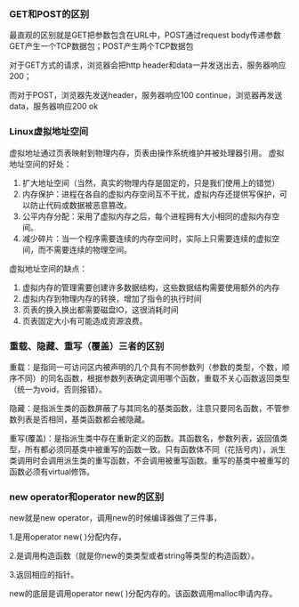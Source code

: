 ### GET和POST的区别
最直观的区别就是GET把参数包含在URL中，POST通过request body传递参数
GET产生一个TCP数据包；POST产生两个TCP数据包

对于GET方式的请求，浏览器会把http header和data一并发送出去，服务器响应200；

而对于POST，浏览器先发送header，服务器响应100 continue，浏览器再发送data，服务器响应200 ok

### Linux虚拟地址空间

虚拟地址通过页表映射到物理内存，页表由操作系统维护并被处理器引用。
虚拟地址空间的好处：
1. 扩大地址空间（当然，真实的物理内存是固定的，只是我们使用上的错觉）
2. 内存保护：进程在各自的虚拟内存空间互不干扰，虚拟内存还提供写保护，可以防止代码或数据被恶意篡改。
3. 公平内存分配：采用了虚拟内存之后，每个进程拥有大小相同的虚拟内存空间。
4. 减少碎片：当一个程序需要连续的内存空间时，实际上只需要连续的虚拟空间，而不需要连续的物理空间。

虚拟地址空间的缺点：
1. 虚拟内存的管理需要创建许多数据结构，这些数据结构需要使用额外的内存
2. 虚拟内存到物理内存的转换，增加了指令的执行时间
3. 页表的换入换出都需要磁盘IO，这很消耗时间
4. 页表固定大小有可能造成资源浪费。

### 重载、隐藏、重写（覆盖）三者的区别

重载：是指同一可访问区内被声明的几个具有不同参数列（参数的类型，个数，顺序不同）的同名函数，根据参数列表确定调用哪个函数，重载不关心函数返回类型（统一为void，否则报错）。

隐藏：是指派生类的函数屏蔽了与其同名的基类函数，注意只要同名函数，不管参数列表是否相同，基类函数都会被隐藏。

重写(覆盖)：是指派生类中存在重新定义的函数。其函数名，参数列表，返回值类型，所有都必须同基类中被重写的函数一致。只有函数体不同（花括号内），派生类调用时会调用派生类的重写函数，不会调用被重写函数。重写的基类中被重写的函数必须有virtual修饰。

### new operator和operator new的区别

new就是new operator，调用new的时候编译器做了三件事，

1.是用operator new( )分配内存，

2.是调用构造函数（就是你new的类类型或者string等类型的构造函数）。

3.返回相应的指针。

new的底层是调用operator new( )分配内存的。该函数调用malloc申请内存。